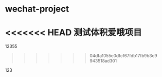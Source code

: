 # wechat-project
<<<<<<< HEAD
测试体积爱哦项目
=======


12355
>>>>>>> 04dfa1055c0dfcf67fdb17fb9b3c9943518ad301


123
